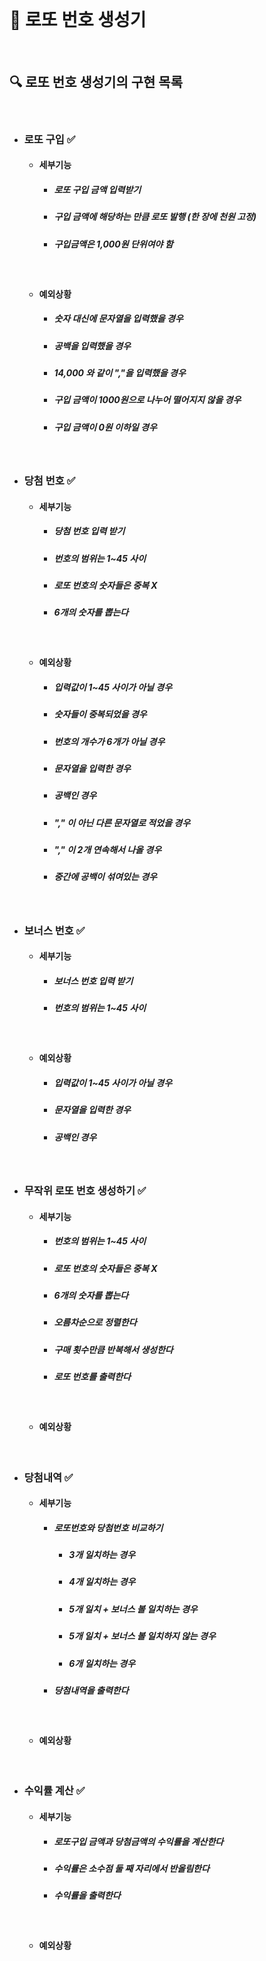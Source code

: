 <br>

# 🎰 로또 번호 생성기

<br>

## 🔍 로또 번호 생성기의 구현 목록

<br>

- ### 로또 구입 ✅

    - #### 세부기능
        - ##### 로또 구입 금액 입력받기
        - ##### 구입 금액에 해당하는 만큼 로또 발행 (한 장에 천원 고정)
        - ##### 구입금액은 1,000원 단위여야 함

   <br>

    - #### 예외상황
        - ##### 숫자 대신에 문자열을 입력했을 경우
        - ##### 공백을 입력했을 경우
        - ##### 14,000 와 같이 ","을 입력했을 경우
        - ##### 구입 금액이 1000원으로 나누어 떨어지지 않을 경우
        - ##### 구입 금액이 0원 이하일 경우

<br>

- ### 당첨 번호 ✅
    - #### 세부기능
        - ##### 당첨 번호 입력 받기
        - ##### 번호의 범위는 1~45 사이
        - ##### 로또 번호의 숫자들은 중복 X
        - ##### 6개의 숫자를 뽑는다
      <br>
    - #### 예외상황
        - ##### 입력값이 1~45 사이가 아닐 경우
        - ##### 숫자들이 중복되었을 경우
        - ##### 번호의 개수가 6개가 아닐 경우
        - ##### 문자열을 입력한 경우
        - ##### 공백인 경우
        - ##### "," 이 아닌 다른 문자열로 적었을 경우
        - ##### "," 이 2개 연속해서 나올 경우
        - ##### 중간에 공백이 섞여있는 경우

<br>

- ### 보너스 번호 ✅
    - #### 세부기능
        - ##### 보너스 번호 입력 받기
        - ##### 번호의 범위는 1~45 사이
      <br>

    - #### 예외상황
        - ##### 입력값이 1~45 사이가 아닐 경우
        - ##### 문자열을 입력한 경우
        - ##### 공백인 경우

<br>

- ### 무작위 로또 번호 생성하기 ✅
    - #### 세부기능
        - ##### 번호의 범위는 1~45 사이
        - ##### 로또 번호의 숫자들은 중복 X
        - ##### 6개의 숫자를 뽑는다
        - ##### 오름차순으로 정렬한다
        - ##### 구매 횟수만큼 반복해서 생성한다
        - ##### 로또 번호를 출력한다
      <br>
    - #### 예외상황
       

<br>

- ### 당첨내역 ✅
    - #### 세부기능
        - ##### 로또번호와 당첨번호 비교하기
            - ##### 3개 일치하는 경우
            - ##### 4개 일치하는 경우
            - ##### 5개 일치 + 보너스 볼 일치하는 경우
            - ##### 5개 일치 + 보너스 볼 일치하지 않는 경우
            - ##### 6개 일치하는 경우

        - ##### 당첨내역을 출력한다

      <br>
    - #### 예외상황

  <br>

- ### 수익률 계산 ✅
    - #### 세부기능
        - ##### 로또구입 금액과 당첨금액의 수익률을 계산한다
        - ##### 수익률은 소수점 둘 째 자리에서 반올림한다
        - ##### 수익률을 출력한다
      <br>
    - #### 예외상황 
    




